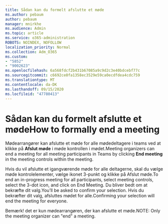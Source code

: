 ```yaml
---
title: Sådan kan du formelt afslutte et møde
ms.author: pebaum
author: pebaum
manager: mnirkhe
ms.audience: Admin
ms.topic: article
ms.service: o365-administration
ROBOTS: NOINDEX, NOFOLLOW
localization_priority: Normal
ms.collection: Adm_O365
ms.custom:
- "5852"
- "9002623"
ms.openlocfilehash: 6a568fdcf2b431b67085a9c9d2c3e40bdcebf77c
ms.sourcegitcommit: c6692ce0fa1358ec3529e59ca0ecdfdea4cdc759
ms.translationtype: MT
ms.contentlocale: da-DK
ms.lasthandoff: 09/15/2020
ms.locfileid: "47780413"
---
```

# <a name="how-to-formally-end-a-meeting"></a><span data-ttu-id="c7c7b-102">Sådan kan du formelt afslutte et møde</span><span class="sxs-lookup"><span data-stu-id="c7c7b-102">How to formally end a meeting</span></span>

<span data-ttu-id="c7c7b-103">Mødearrangører kan afslutte et møde for alle mødedeltagere i teams ved at klikke på **Afslut møde** i møde kontrollen i mødet.</span><span class="sxs-lookup"><span data-stu-id="c7c7b-103">Meeting organizers can end a meeting for all meeting participants in Teams by clicking **End meeting** in the meeting controls within the meeting.</span></span>  

<span data-ttu-id="c7c7b-104">Hvis du vil afslutte et igangværende møde for alle deltagerne, skal du vælge møde kontrolelementer, vælge ikonet 3-punkt og klikke på Afslut møde.</span><span class="sxs-lookup"><span data-stu-id="c7c7b-104">To end an in-progress meeting for all participants, select meeting controls, select the 3-dot icon, and click on End Meeting.</span></span> <span data-ttu-id="c7c7b-105">Du bliver bedt om at bekræfte dit valg.</span><span class="sxs-lookup"><span data-stu-id="c7c7b-105">You’ll be asked to confirm your selection.</span></span> <span data-ttu-id="c7c7b-106">Hvis du bekræfter dit valg, afsluttes mødet for alle.</span><span class="sxs-lookup"><span data-stu-id="c7c7b-106">Confirming your selection will end the meeting for everyone.</span></span>

<span data-ttu-id="c7c7b-107">Bemærk! det er kun mødearrangøren, der kan afslutte et møde.</span><span class="sxs-lookup"><span data-stu-id="c7c7b-107">NOTE: Only the meeting organizer can "end" a meeting.</span></span>